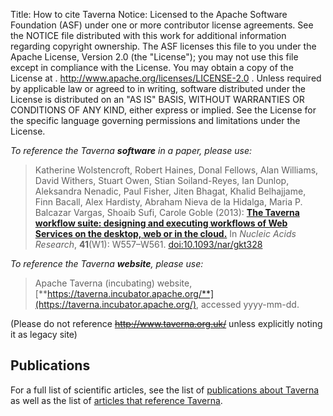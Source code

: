 Title:     How to cite Taverna
Notice:    Licensed to the Apache Software Foundation (ASF) under one
           or more contributor license agreements.  See the NOTICE file
           distributed with this work for additional information
           regarding copyright ownership.  The ASF licenses this file
           to you under the Apache License, Version 2.0 (the
           "License"); you may not use this file except in compliance
           with the License.  You may obtain a copy of the License at
           .
             http://www.apache.org/licenses/LICENSE-2.0
           .
           Unless required by applicable law or agreed to in writing,
           software distributed under the License is distributed on an
           "AS IS" BASIS, WITHOUT WARRANTIES OR CONDITIONS OF ANY
           KIND, either express or implied.  See the License for the
           specific language governing permissions and limitations
           under the License.

_To reference the Taverna **software** in a paper, please use:_

> Katherine Wolstencroft, Robert Haines, Donal Fellows, Alan Williams, David Withers, Stuart Owen, Stian Soiland-Reyes, Ian Dunlop, Aleksandra Nenadic, Paul Fisher, Jiten Bhagat, Khalid Belhajjame, Finn Bacall, Alex Hardisty, Abraham Nieva de la Hidalga, Maria P. Balcazar Vargas, Shoaib Sufi, Carole Goble (2013):
> [**The Taverna workflow suite: designing and executing workflows of Web Services on the desktop, web or in the cloud.**](http://nar.oxfordjournals.org/content/41/W1/W557)
> In *Nucleic Acids Research*, **41**(W1): W557&ndash;W561.
> [doi:10.1093/nar/gkt328](http://dx.doi.org/10.1093/nar/gkt328)


_To reference the Taverna **website**, please use:_

> Apache Taverna (incubating) website, [**https://taverna.incubator.apache.org/**](https://taverna.incubator.apache.org/), accessed yyyy-mm-dd.

(Please do not reference <del>http://www.taverna.org.uk/</del> unless explicitly noting it as legacy site)

## Publications

For a full list of scientific articles, see the list of 
[publications about Taverna](/community/publications) as well as the list of
[articles that reference Taverna](/community/references).

